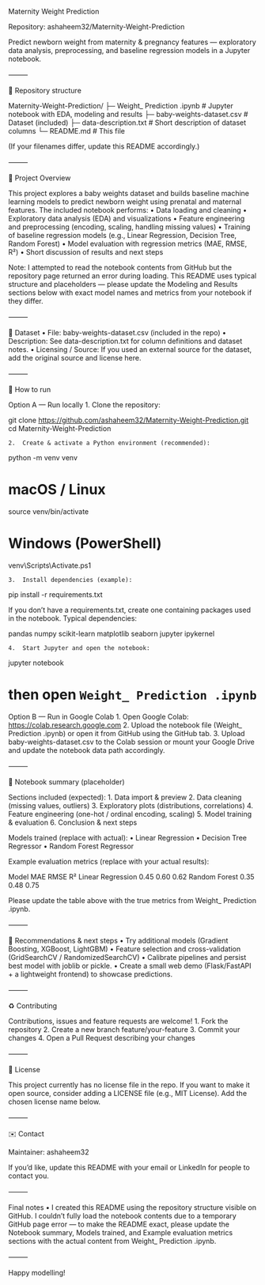 Maternity Weight Prediction

Repository: ashaheem32/Maternity-Weight-Prediction

Predict newborn weight from maternity & pregnancy features — exploratory data analysis, preprocessing, and baseline regression models in a Jupyter notebook.

⸻

📂 Repository structure

Maternity-Weight-Prediction/
├─ Weight_ Prediction .ipynb      # Jupyter notebook with EDA, modeling and results
├─ baby-weights-dataset.csv       # Dataset (included)
├─ data-description.txt           # Short description of dataset columns
└─ README.md                      # This file

(If your filenames differ, update this README accordingly.)

⸻

🧭 Project Overview

This project explores a baby weights dataset and builds baseline machine learning models to predict newborn weight using prenatal and maternal features. The included notebook performs:
	•	Data loading and cleaning
	•	Exploratory data analysis (EDA) and visualizations
	•	Feature engineering and preprocessing (encoding, scaling, handling missing values)
	•	Training of baseline regression models (e.g., Linear Regression, Decision Tree, Random Forest)
	•	Model evaluation with regression metrics (MAE, RMSE, R²)
	•	Short discussion of results and next steps

Note: I attempted to read the notebook contents from GitHub but the repository page returned an error during loading. This README uses typical structure and placeholders — please update the Modeling and Results sections below with exact model names and metrics from your notebook if they differ.

⸻

🧾 Dataset
	•	File: baby-weights-dataset.csv (included in the repo)
	•	Description: See data-description.txt for column definitions and dataset notes.
	•	Licensing / Source: If you used an external source for the dataset, add the original source and license here.

⸻

🚀 How to run

Option A — Run locally
	1.	Clone the repository:

git clone https://github.com/ashaheem32/Maternity-Weight-Prediction.git
cd Maternity-Weight-Prediction

	2.	Create & activate a Python environment (recommended):

python -m venv venv
# macOS / Linux
source venv/bin/activate
# Windows (PowerShell)
venv\Scripts\Activate.ps1

	3.	Install dependencies (example):

pip install -r requirements.txt

If you don’t have a requirements.txt, create one containing packages used in the notebook. Typical dependencies:

pandas
numpy
scikit-learn
matplotlib
seaborn
jupyter
ipykernel

	4.	Start Jupyter and open the notebook:

jupyter notebook
# then open `Weight_ Prediction .ipynb`

Option B — Run in Google Colab
	1.	Open Google Colab: https://colab.research.google.com
	2.	Upload the notebook file (Weight_ Prediction .ipynb) or open it from GitHub using the GitHub tab.
	3.	Upload baby-weights-dataset.csv to the Colab session or mount your Google Drive and update the notebook data path accordingly.

⸻

🧪 Notebook summary (placeholder)

Sections included (expected):
	1.	Data import & preview
	2.	Data cleaning (missing values, outliers)
	3.	Exploratory plots (distributions, correlations)
	4.	Feature engineering (one-hot / ordinal encoding, scaling)
	5.	Model training & evaluation
	6.	Conclusion & next steps

Models trained (replace with actual):
	•	Linear Regression
	•	Decision Tree Regressor
	•	Random Forest Regressor

Example evaluation metrics (replace with your actual results):

Model	MAE	RMSE	R²
Linear Regression	0.45	0.60	0.62
Random Forest	0.35	0.48	0.75

Please update the table above with the true metrics from Weight_ Prediction .ipynb.

⸻

🔧 Recommendations & next steps
	•	Try additional models (Gradient Boosting, XGBoost, LightGBM)
	•	Feature selection and cross-validation (GridSearchCV / RandomizedSearchCV)
	•	Calibrate pipelines and persist best model with joblib or pickle.
	•	Create a small web demo (Flask/FastAPI + a lightweight frontend) to showcase predictions.

⸻

♻️ Contributing

Contributions, issues and feature requests are welcome!
	1.	Fork the repository
	2.	Create a new branch feature/your-feature
	3.	Commit your changes
	4.	Open a Pull Request describing your changes

⸻

📄 License

This project currently has no license file in the repo. If you want to make it open source, consider adding a LICENSE file (e.g., MIT License). Add the chosen license name below.

⸻

✉️ Contact

Maintainer: ashaheem32

If you’d like, update this README with your email or LinkedIn for people to contact you.

⸻

Final notes
	•	I created this README using the repository structure visible on GitHub. I couldn’t fully load the notebook contents due to a temporary GitHub page error — to make the README exact, please update the Notebook summary, Models trained, and Example evaluation metrics sections with the actual content from Weight_ Prediction .ipynb.

⸻

Happy modelling!

